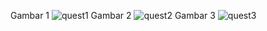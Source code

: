 Gambar 1
![quest1](https://github.com/user-attachments/assets/06897dde-5a64-42cd-b8e1-943272ec08bf)
Gambar 2
![quest2](https://github.com/user-attachments/assets/83ec18f5-56cc-45dc-933e-7d18f1dcf12e)
Gambar 3
![quest3](https://github.com/user-attachments/assets/b2b09172-2f4e-4709-ae59-befde5778573)
